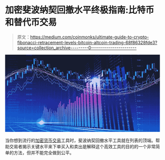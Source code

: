 # 加密斐波纳契回撤水平终极指南:比特币和替代币交易

> 原文：<https://medium.com/coinmonks/ultimate-guide-to-crypto-fibonacci-retracement-levels-bitcoin-altcoin-trading-68f86328fde3?source=collection_archive---------0----------------------->

![](img/d7f607affff4e3a60f0a31c7e506b7e2.png)

当你想到流行的[加密货币交易](http://blog.coincodecap.com/tag/trading)工具时，斐波纳契回撤水平工具就在列表的顶端。帮助交易者揭示关键水平来下单买入和卖出是解释这个高效工具的目的的一个非常简单的方法，但并不能完全做到公平。